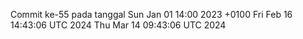 Commit ke-55 pada tanggal Sun Jan 01 14:00 2023 +0100
Fri Feb 16 14:43:06 UTC 2024
Thu Mar 14 09:43:06 UTC 2024
